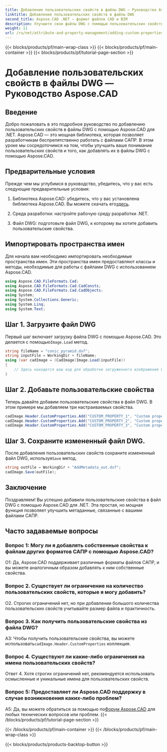 ```yaml
---
title: Добавление пользовательских свойств в файлы DWG — Руководство Aspose.CAD
linktitle: Добавление пользовательских свойств в файлы DWG
second_title: Aspose.CAD .NET — формат файлов CAD и BIM
description: Улучшите свои файлы DWG с помощью пользовательских свойств с помощью Aspose.CAD для .NET. Следуйте нашему пошаговому руководству, чтобы легко добавлять значимые метаданные.
weight: 11
url: /ru/net/attribute-and-property-management/adding-custom-properties-to-dwg/
---
```


{{< blocks/products/pf/main-wrap-class >}}
{{< blocks/products/pf/main-container >}}
{{< blocks/products/pf/tutorial-page-section >}}

# Добавление пользовательских свойств в файлы DWG — Руководство Aspose.CAD

## Введение

Добро пожаловать в это подробное руководство по добавлению пользовательских свойств в файлы DWG с помощью Aspose.CAD для .NET. Aspose.CAD — это мощная библиотека, которая позволяет разработчикам беспрепятственно работать с файлами САПР. В этом уроке мы сосредоточимся на том, чтобы улучшить ваше понимание пользовательских свойств и того, как добавлять их в файлы DWG с помощью Aspose.CAD.

## Предварительные условия

Прежде чем мы углубимся в руководство, убедитесь, что у вас есть следующие предварительные условия:

1.  Библиотека Aspose.CAD: убедитесь, что у вас установлена библиотека Aspose.CAD. Вы можете скачать его[здесь](https://releases.aspose.com/cad/net/).

2. Среда разработки: настройте рабочую среду разработки .NET.

3. Файл DWG: подготовьте файл DWG, к которому вы хотите добавить пользовательские свойства.

## Импортировать пространства имен

Для начала вам необходимо импортировать необходимые пространства имен. Эти пространства имен предоставляют классы и методы, необходимые для работы с файлами DWG с использованием Aspose.CAD.

```csharp
using Aspose.CAD.FileFormats.Cad;
using Aspose.CAD.FileFormats.Cad.CadConsts;
using Aspose.CAD.FileFormats.Cad.CadObjects;
using System;
using System.Collections.Generic;
using System.Linq;
using System.Text;
```

## Шаг 1. Загрузите файл DWG

 Первый шаг включает загрузку файла DWG с помощью Aspose.CAD. Это делается с помощью`Image.Load` метод.

```csharp
string fileName = "conic_pyramid.dxf";
string inputFile = WorkingDir + fileName;
using (var cadImage = (CadImage)Image.Load(inputFile))
{
    // Здесь находится ваш код для обработки загруженного изображения САПР.
}
```

## Шаг 2. Добавьте пользовательские свойства

Теперь давайте добавим пользовательские свойства в файл DWG. В этом примере мы добавляем три настраиваемых свойства.

```csharp
cadImage.Header.CustomProperties.Add("CUSTOM_PROPERTY_1", "Custom property test 1");
cadImage.Header.CustomProperties.Add("CUSTOM_PROPERTY_2", "Custom property test 2");
cadImage.Header.CustomProperties.Add("CUSTOM_PROPERTY_3", "Custom property test 3");
```

## Шаг 3. Сохраните измененный файл DWG.

 После добавления пользовательских свойств сохраните измененный файл DWG, используя`Save` метод.

```csharp
string outFile = WorkingDir + "AddMetadata_out.dxf";
cadImage.Save(outFile);
```

## Заключение

Поздравляем! Вы успешно добавили пользовательские свойства в файл DWG с помощью Aspose.CAD для .NET. Эта простая, но мощная функция позволяет улучшить метаданные, связанные с вашими файлами САПР.

## Часто задаваемые вопросы

### Вопрос 1: Могу ли я добавлять собственные свойства к файлам других форматов САПР с помощью Aspose.CAD?

О1: Да, Aspose.CAD поддерживает различные форматы файлов САПР, и вы можете аналогичным образом добавлять к ним собственные свойства.

### Вопрос 2. Существует ли ограничение на количество пользовательских свойств, которые я могу добавить?

О2. Строгих ограничений нет, но при добавлении большого количества пользовательских свойств учитывайте размер файла и практичность.

### Вопрос 3. Как получить пользовательские свойства из файла DWG?

 A3: Чтобы получить пользовательские свойства, вы можете использовать`cadImage.Header.CustomProperties` коллекция.

### Вопрос 4. Существуют ли какие-либо ограничения на имена пользовательских свойств?

Ответ 4. Хотя строгих ограничений нет, рекомендуется использовать осмысленные и уникальные имена для пользовательских свойств.

### Вопрос 5: Предоставляет ли Aspose.CAD поддержку в случае возникновения каких-либо проблем?

 A5: Да, вы можете обратиться за помощью по[Форум Aspose.CAD](https://forum.aspose.com/c/cad/19) для любых технических вопросов или проблем.
{{< /blocks/products/pf/tutorial-page-section >}}

{{< /blocks/products/pf/main-container >}}
{{< /blocks/products/pf/main-wrap-class >}}

{{< blocks/products/products-backtop-button >}}
